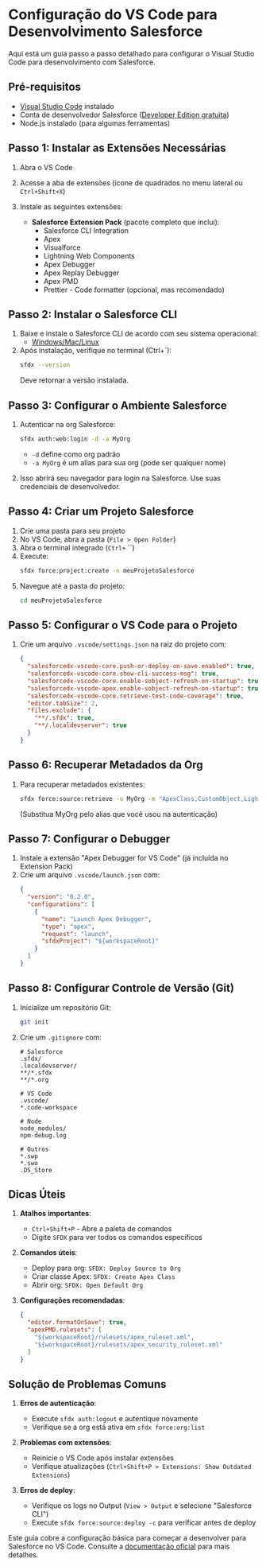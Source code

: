 # Configuração do VS Code para Desenvolvimento Salesforce

Aqui está um guia passo a passo detalhado para configurar o Visual Studio Code para desenvolvimento com Salesforce.

## Pré-requisitos

- [Visual Studio Code](https://code.visualstudio.com/) instalado
- Conta de desenvolvedor Salesforce ([Developer Edition gratuita](https://developer.salesforce.com/signup))
- Node.js instalado (para algumas ferramentas)

## Passo 1: Instalar as Extensões Necessárias

1. Abra o VS Code
2. Acesse a aba de extensões (ícone de quadrados no menu lateral ou `Ctrl+Shift+X`)
3. Instale as seguintes extensões:

   - **Salesforce Extension Pack** (pacote completo que inclui):
     - Salesforce CLI Integration
     - Apex
     - Visualforce
     - Lightning Web Components
     - Apex Debugger
     - Apex Replay Debugger
     - Apex PMD
     - Prettier - Code formatter (opcional, mas recomendado)

## Passo 2: Instalar o Salesforce CLI

1. Baixe e instale o Salesforce CLI de acordo com seu sistema operacional:
   - [Windows/Mac/Linux](https://developer.salesforce.com/tools/sfdxcli)
2. Após instalação, verifique no terminal (Ctrl+`):
   ```bash
   sfdx --version
   ```
   Deve retornar a versão instalada.

## Passo 3: Configurar o Ambiente Salesforce

1. Autenticar na org Salesforce:
   ```bash
   sfdx auth:web:login -d -a MyOrg
   ```
   - `-d` define como org padrão
   - `-a MyOrg` é um alias para sua org (pode ser qualquer nome)

2. Isso abrirá seu navegador para login na Salesforce. Use suas credenciais de desenvolvedor.

## Passo 4: Criar um Projeto Salesforce

1. Crie uma pasta para seu projeto
2. No VS Code, abra a pasta (`File > Open Folder`)
3. Abra o terminal integrado (`Ctrl+` ``)
4. Execute:
   ```bash
   sfdx force:project:create -n meuProjetoSalesforce
   ```
5. Navegue até a pasta do projeto:
   ```bash
   cd meuProjetoSalesforce
   ```

## Passo 5: Configurar o VS Code para o Projeto

1. Crie um arquivo `.vscode/settings.json` na raiz do projeto com:
   ```json
   {
     "salesforcedx-vscode-core.push-or-deploy-on-save.enabled": true,
     "salesforcedx-vscode-core.show-cli-success-msg": true,
     "salesforcedx-vscode-core.enable-sobject-refresh-on-startup": true,
     "salesforcedx-vscode-apex.enable-sobject-refresh-on-startup": true,
     "salesforcedx-vscode-core.retrieve-test-code-coverage": true,
     "editor.tabSize": 2,
     "files.exclude": {
       "**/.sfdx": true,
       "**/.localdevserver": true
     }
   }
   ```

## Passo 6: Recuperar Metadados da Org

1. Para recuperar metadados existentes:
   ```bash
   sfdx force:source:retrieve -u MyOrg -m "ApexClass,CustomObject,LightningComponentBundle"
   ```
   (Substitua MyOrg pelo alias que você usou na autenticação)

## Passo 7: Configurar o Debugger

1. Instale a extensão "Apex Debugger for VS Code" (já incluída no Extension Pack)
2. Crie um arquivo `.vscode/launch.json` com:
   ```json
   {
     "version": "0.2.0",
     "configurations": [
       {
         "name": "Launch Apex Debugger",
         "type": "apex",
         "request": "launch",
         "sfdxProject": "${workspaceRoot}"
       }
     ]
   }
   ```

## Passo 8: Configurar Controle de Versão (Git)

1. Inicialize um repositório Git:
   ```bash
   git init
   ```
2. Crie um `.gitignore` com:
   ```
   # Salesforce
   .sfdx/
   .localdevserver/
   **/*.sfdx
   **/*.org

   # VS Code
   .vscode/
   *.code-workspace

   # Node
   node_modules/
   npm-debug.log

   # Outros
   *.swp
   *.swo
   .DS_Store
   ```

## Dicas Úteis

1. **Atalhos importantes**:
   - `Ctrl+Shift+P` - Abre a paleta de comandos
   - Digite `SFDX` para ver todos os comandos específicos

2. **Comandos úteis**:
   - Deploy para org: `SFDX: Deploy Source to Org`
   - Criar classe Apex: `SFDX: Create Apex Class`
   - Abrir org: `SFDX: Open Default Org`

3. **Configurações recomendadas**:
   ```json
   {
     "editor.formatOnSave": true,
     "apexPMD.rulesets": [
       "${workspaceRoot}/rulesets/apex_ruleset.xml",
       "${workspaceRoot}/rulesets/apex_security_ruleset.xml"
     ]
   }
   ```

## Solução de Problemas Comuns

1. **Erros de autenticação**:
   - Execute `sfdx auth:logout` e autentique novamente
   - Verifique se a org está ativa em `sfdx force:org:list`

2. **Problemas com extensões**:
   - Reinicie o VS Code após instalar extensões
   - Verifique atualizações (`Ctrl+Shift+P > Extensions: Show Outdated Extensions`)

3. **Erros de deploy**:
   - Verifique os logs no Output (`View > Output` e selecione "Salesforce CLI")
   - Execute `sfdx force:source:deploy -c` para verificar antes de deploy

Este guia cobre a configuração básica para começar a desenvolver para Salesforce no VS Code. Consulte a [documentação oficial](https://developer.salesforce.com/tools/vscode) para mais detalhes.

